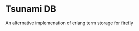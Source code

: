 # Tsunami DB

An alternative implemenation of erlang term storage for [firefly](https://github.com/GetFirefly/firefly)
